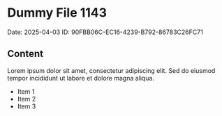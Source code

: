 # Dummy File 1143

Date: 2025-04-03
ID: 90FBB06C-EC16-4239-B792-86783C26FC71

## Content

Lorem ipsum dolor sit amet, consectetur adipiscing elit.
Sed do eiusmod tempor incididunt ut labore et dolore magna aliqua.

* Item 1
* Item 2
* Item 3
